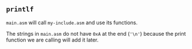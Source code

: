 ## `printlf`

`main.asm` will call `my-include.asm` and use its functions.

The strings in `main.asm` do not have `0xA` at the end (`'\n'`) because the print function we are calling will add it later.
